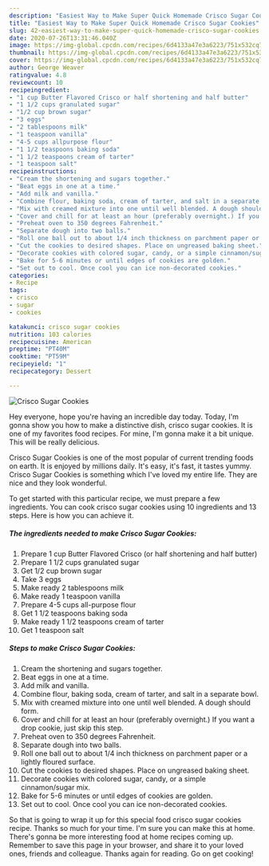 ```yaml
---
description: "Easiest Way to Make Super Quick Homemade Crisco Sugar Cookies"
title: "Easiest Way to Make Super Quick Homemade Crisco Sugar Cookies"
slug: 42-easiest-way-to-make-super-quick-homemade-crisco-sugar-cookies
date: 2020-07-26T13:31:46.040Z
image: https://img-global.cpcdn.com/recipes/6d4133a47e3a6223/751x532cq70/crisco-sugar-cookies-recipe-main-photo.jpg
thumbnail: https://img-global.cpcdn.com/recipes/6d4133a47e3a6223/751x532cq70/crisco-sugar-cookies-recipe-main-photo.jpg
cover: https://img-global.cpcdn.com/recipes/6d4133a47e3a6223/751x532cq70/crisco-sugar-cookies-recipe-main-photo.jpg
author: George Weaver
ratingvalue: 4.8
reviewcount: 10
recipeingredient:
- "1 cup Butter Flavored Crisco or half shortening and half butter"
- "1 1/2 cups granulated sugar"
- "1/2 cup brown sugar"
- "3 eggs"
- "2 tablespoons milk"
- "1 teaspoon vanilla"
- "4-5 cups allpurpose flour"
- "1 1/2 teaspoons baking soda"
- "1 1/2 teaspoons cream of tarter"
- "1 teaspoon salt"
recipeinstructions:
- "Cream the shortening and sugars together."
- "Beat eggs in one at a time."
- "Add milk and vanilla."
- "Combine flour, baking soda, cream of tarter, and salt in a separate bowl."
- "Mix with creamed mixture into one until well blended. A dough should form."
- "Cover and chill for at least an hour (preferably overnight.) If you want a drop cookie, just skip this step."
- "Preheat oven to 350 degrees Fahrenheit."
- "Separate dough into two balls."
- "Roll one ball out to about 1/4 inch thickness on parchment paper or a lightly floured surface."
- "Cut the cookies to desired shapes. Place on ungreased baking sheet."
- "Decorate cookies with colored sugar, candy, or a simple cinnamon/sugar mix."
- "Bake for 5-6 minutes or until edges of cookies are golden."
- "Set out to cool. Once cool you can ice non-decorated cookies."
categories:
- Recipe
tags:
- crisco
- sugar
- cookies

katakunci: crisco sugar cookies 
nutrition: 103 calories
recipecuisine: American
preptime: "PT40M"
cooktime: "PT59M"
recipeyield: "1"
recipecategory: Dessert

---
```



![Crisco Sugar Cookies](https://img-global.cpcdn.com/recipes/6d4133a47e3a6223/751x532cq70/crisco-sugar-cookies-recipe-main-photo.jpg)

Hey everyone, hope you're having an incredible day today. Today, I'm gonna show you how to make a distinctive dish, crisco sugar cookies. It is one of my favorites food recipes. For mine, I'm gonna make it a bit unique. This will be really delicious.

Crisco Sugar Cookies is one of the most popular of current trending foods on earth. It is enjoyed by millions daily. It's easy, it's fast, it tastes yummy. Crisco Sugar Cookies is something which I've loved my entire life. They are nice and they look wonderful.




To get started with this particular recipe, we must prepare a few ingredients. You can cook crisco sugar cookies using 10 ingredients and 13 steps. Here is how you can achieve it.

##### The ingredients needed to make Crisco Sugar Cookies:

1. Prepare 1 cup Butter Flavored Crisco (or half shortening and half butter)
1. Prepare 1 1/2 cups granulated sugar
1. Get 1/2 cup brown sugar
1. Take 3 eggs
1. Make ready 2 tablespoons milk
1. Make ready 1 teaspoon vanilla
1. Prepare 4-5 cups all-purpose flour
1. Get 1 1/2 teaspoons baking soda
1. Make ready 1 1/2 teaspoons cream of tarter
1. Get 1 teaspoon salt




##### Steps to make Crisco Sugar Cookies:

1. Cream the shortening and sugars together.
1. Beat eggs in one at a time.
1. Add milk and vanilla.
1. Combine flour, baking soda, cream of tarter, and salt in a separate bowl.
1. Mix with creamed mixture into one until well blended. A dough should form.
1. Cover and chill for at least an hour (preferably overnight.) If you want a drop cookie, just skip this step.
1. Preheat oven to 350 degrees Fahrenheit.
1. Separate dough into two balls.
1. Roll one ball out to about 1/4 inch thickness on parchment paper or a lightly floured surface.
1. Cut the cookies to desired shapes. Place on ungreased baking sheet.
1. Decorate cookies with colored sugar, candy, or a simple cinnamon/sugar mix.
1. Bake for 5-6 minutes or until edges of cookies are golden.
1. Set out to cool. Once cool you can ice non-decorated cookies.




So that is going to wrap it up for this special food crisco sugar cookies recipe. Thanks so much for your time. I'm sure you can make this at home. There's gonna be more interesting food at home recipes coming up. Remember to save this page in your browser, and share it to your loved ones, friends and colleague. Thanks again for reading. Go on get cooking!
